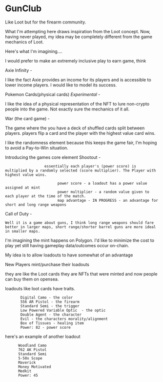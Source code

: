 # GunClub
Like Loot but for the firearm community.

What I'm attempting here draws inspiration from the Loot concept. Now, having never played, my idea may be completely different from the game mechanics of Loot.

Here's what I'm imagining....


  
  I would prefer to make an extremely inclusive play to earn game, think 
  
  Axie Infinity -
  
  I like the fact Axie provides an income for its players and is accessible to lower income players. I would like to model its success. 
       
       
  Pokemon Cards(physical cards) *Experimental* -
                    
I like the idea of a physical representation of the NFT to lure non-crypto people into the game. Not exactly sure the mechanics of it all. 
  
  
  War (the card game) - 
        
The game where the you have a deck of shuffled cards split between players. players flip a card and the player with the highest value card wins. 
                  
I like the randomness element because this keeps the game fair, I'm hoping to avoid a Pay-to-Win situation. 
                  
Introducing the games core element Shootout -
                        
                      essentially each player's (power score) is multiplied by a randomly selected (score multiplier). The Player with highest value wins. 
                           
                            power score - a loadout has a power value assigned at mint
                            power multiplier - a random value given to each player at the time of the match.
                            map advantage - IN PROGRESS - an advantage for short and long range weapons
                  
                       
  
  
  
  Call of Duty -
                 
    Well it is a game about guns, I think long range weapons should fare better in larger maps, short range/shorter barrel guns are more ideal in smaller maps.
  
  
  I'm imagining the mint happens on Polygon. I'd like to minimize the cost to play yet still having gameplay data/outcomes occur on-chain. 
  

  My idea is to allow loadouts to have somewhat of an advantage 
  

New Players mint/purchase their loadouts 


   they are like the Loot cards they are NFTs that were minted and now people can buy them on opensea.
   
   loadouts like loot cards have traits. 
   
           Digital Camo - the color
           556 AR Pistol - the firearm
           Standard Semi - the trigger
           Low Powered Variable Optic  - the optic
           Double Agent - the character
           Evil - the characters morality/alignment
           Box of Tissues - healing item
           Power: 82 - power score
           
           
    
   here's an example of another loadout
   
          Woodland Camo
          762 AK Pistol
          Standard Semi
          5-50x Scope
          Maverick
          Money Motivated
          Medkit
          Power: 45
          
        
          
         
